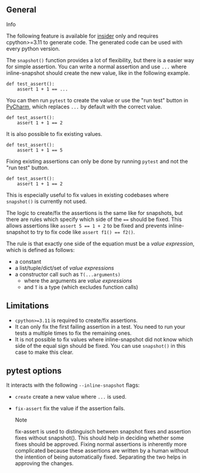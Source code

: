 ## General

Info

The following feature is available for [insider](../insiders/) only and requires cpython>=3.11 to generate code. The generated code can be used with every python version.

The `snapshot()` function provides a lot of flexibility, but there is a easier way for simple assertion. You can write a normal assertion and use `...` where inline-snapshot should create the new value, like in the following example.

```
def test_assert():
    assert 1 + 1 == ...
```

You can then run `pytest` to create the value or use the "run test" button in [PyCharm](../pycharm/), which replaces `...` by default with the correct value.

```
def test_assert():
    assert 1 + 1 == 2
```

It is also possible to fix existing values.

```
def test_assert():
    assert 1 + 1 == 5
```

Fixing existing assertions can only be done by running `pytest` and not the "run test" button.

```
def test_assert():
    assert 1 + 1 == 2
```

This is especially useful to fix values in existing codebases where `snapshot()` is currently not used.

The logic to create/fix the assertions is the same like for snapshots, but there are rules which specify which side of the `==` should be fixed. This allows assertions like `assert 5 == 1 + 2` to be fixed and prevents inline-snapshot to try to fix code like `assert f1() == f2()`.

The rule is that exactly one side of the equation must be a *value expression*, which is defined as follows:

- a constant
- a list/tuple/dict/set of *value expressions*
- a constructor call such as `T(...arguments)`
  - where the arguments are *value expressions*
  - and `T` is a type (which excludes function calls)

## Limitations

- `cpython>=3.11` is required to create/fix assertions.
- It can only fix the first failing assertion in a test. You need to run your tests a multiple times to fix the remaining ones.
- It is not possible to fix values where inline-snapshot did not know which side of the equal sign should be fixed. You can use `snapshot()` in this case to make this clear.

## pytest options

It interacts with the following `--inline-snapshot` flags:

- `create` create a new value where `...` is used.

- `fix-assert` fix the value if the assertion fails.

  Note

  fix-assert is used to distinguisch between snapshot fixes and assertion fixes without snapshot(). This should help in deciding whether some fixes should be approved. Fixing normal assertions is inherently more complicated because these assertions are written by a human without the intention of being automatically fixed. Separating the two helps in approving the changes.
